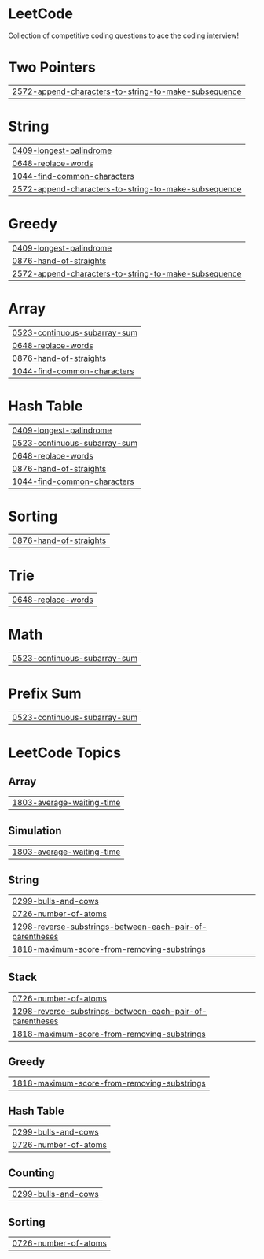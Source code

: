 # LeetCode
Collection of competitive coding questions to ace the coding interview!


# Two Pointers
|  |
| ------- |
| [2572-append-characters-to-string-to-make-subsequence](https://github.com/thekrishpatel/Competitive_coding/tree/master/2572-append-characters-to-string-to-make-subsequence) |
# String
|  |
| ------- |
| [0409-longest-palindrome](https://github.com/thekrishpatel/Competitive_coding/tree/master/0409-longest-palindrome) |
| [0648-replace-words](https://github.com/thekrishpatel/Competitive_coding/tree/master/0648-replace-words) |
| [1044-find-common-characters](https://github.com/thekrishpatel/Competitive_coding/tree/master/1044-find-common-characters) |
| [2572-append-characters-to-string-to-make-subsequence](https://github.com/thekrishpatel/Competitive_coding/tree/master/2572-append-characters-to-string-to-make-subsequence) |
# Greedy
|  |
| ------- |
| [0409-longest-palindrome](https://github.com/thekrishpatel/Competitive_coding/tree/master/0409-longest-palindrome) |
| [0876-hand-of-straights](https://github.com/thekrishpatel/Competitive_coding/tree/master/0876-hand-of-straights) |
| [2572-append-characters-to-string-to-make-subsequence](https://github.com/thekrishpatel/Competitive_coding/tree/master/2572-append-characters-to-string-to-make-subsequence) |
# Array
|  |
| ------- |
| [0523-continuous-subarray-sum](https://github.com/thekrishpatel/Competitive_coding/tree/master/0523-continuous-subarray-sum) |
| [0648-replace-words](https://github.com/thekrishpatel/Competitive_coding/tree/master/0648-replace-words) |
| [0876-hand-of-straights](https://github.com/thekrishpatel/Competitive_coding/tree/master/0876-hand-of-straights) |
| [1044-find-common-characters](https://github.com/thekrishpatel/Competitive_coding/tree/master/1044-find-common-characters) |
# Hash Table
|  |
| ------- |
| [0409-longest-palindrome](https://github.com/thekrishpatel/Competitive_coding/tree/master/0409-longest-palindrome) |
| [0523-continuous-subarray-sum](https://github.com/thekrishpatel/Competitive_coding/tree/master/0523-continuous-subarray-sum) |
| [0648-replace-words](https://github.com/thekrishpatel/Competitive_coding/tree/master/0648-replace-words) |
| [0876-hand-of-straights](https://github.com/thekrishpatel/Competitive_coding/tree/master/0876-hand-of-straights) |
| [1044-find-common-characters](https://github.com/thekrishpatel/Competitive_coding/tree/master/1044-find-common-characters) |
# Sorting
|  |
| ------- |
| [0876-hand-of-straights](https://github.com/thekrishpatel/Competitive_coding/tree/master/0876-hand-of-straights) |
# Trie
|  |
| ------- |
| [0648-replace-words](https://github.com/thekrishpatel/Competitive_coding/tree/master/0648-replace-words) |
# Math
|  |
| ------- |
| [0523-continuous-subarray-sum](https://github.com/thekrishpatel/Competitive_coding/tree/master/0523-continuous-subarray-sum) |
# Prefix Sum
|  |
| ------- |
| [0523-continuous-subarray-sum](https://github.com/thekrishpatel/Competitive_coding/tree/master/0523-continuous-subarray-sum) |
<!---LeetCode Topics Start-->
# LeetCode Topics
## Array
|  |
| ------- |
| [1803-average-waiting-time](https://github.com/thekrishpatel/Competitive_coding/tree/master/1803-average-waiting-time) |
## Simulation
|  |
| ------- |
| [1803-average-waiting-time](https://github.com/thekrishpatel/Competitive_coding/tree/master/1803-average-waiting-time) |
## String
|  |
| ------- |
| [0299-bulls-and-cows](https://github.com/thekrishpatel/Competitive_coding/tree/master/0299-bulls-and-cows) |
| [0726-number-of-atoms](https://github.com/thekrishpatel/Competitive_coding/tree/master/0726-number-of-atoms) |
| [1298-reverse-substrings-between-each-pair-of-parentheses](https://github.com/thekrishpatel/Competitive_coding/tree/master/1298-reverse-substrings-between-each-pair-of-parentheses) |
| [1818-maximum-score-from-removing-substrings](https://github.com/thekrishpatel/Competitive_coding/tree/master/1818-maximum-score-from-removing-substrings) |
## Stack
|  |
| ------- |
| [0726-number-of-atoms](https://github.com/thekrishpatel/Competitive_coding/tree/master/0726-number-of-atoms) |
| [1298-reverse-substrings-between-each-pair-of-parentheses](https://github.com/thekrishpatel/Competitive_coding/tree/master/1298-reverse-substrings-between-each-pair-of-parentheses) |
| [1818-maximum-score-from-removing-substrings](https://github.com/thekrishpatel/Competitive_coding/tree/master/1818-maximum-score-from-removing-substrings) |
## Greedy
|  |
| ------- |
| [1818-maximum-score-from-removing-substrings](https://github.com/thekrishpatel/Competitive_coding/tree/master/1818-maximum-score-from-removing-substrings) |
## Hash Table
|  |
| ------- |
| [0299-bulls-and-cows](https://github.com/thekrishpatel/Competitive_coding/tree/master/0299-bulls-and-cows) |
| [0726-number-of-atoms](https://github.com/thekrishpatel/Competitive_coding/tree/master/0726-number-of-atoms) |
## Counting
|  |
| ------- |
| [0299-bulls-and-cows](https://github.com/thekrishpatel/Competitive_coding/tree/master/0299-bulls-and-cows) |
## Sorting
|  |
| ------- |
| [0726-number-of-atoms](https://github.com/thekrishpatel/Competitive_coding/tree/master/0726-number-of-atoms) |
<!---LeetCode Topics End-->